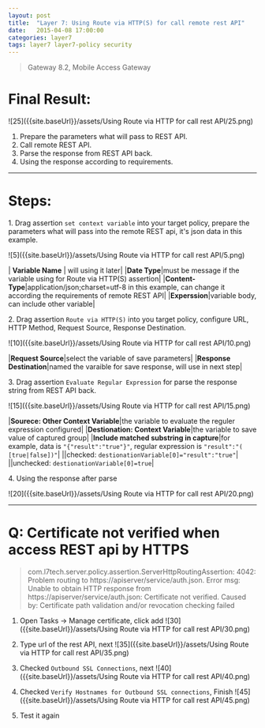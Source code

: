 ```yaml
---
layout: post
title:  "Layer 7: Using Route via HTTP(S) for call remote rest API"
date:   2015-04-08 17:00:00
categories: layer7
tags: layer7 layer7-policy security
---
```


>Gateway 8.2, Mobile Access Gateway

Final Result:
===

![25]({{site.baseUrl}}/assets/Using Route via HTTP for call rest API/25.png)

1. Prepare the parameters what will pass to REST API.
2. Call remote REST API.
3. Parse the response from REST API back.
4. Using the response according to requirements.

---

Steps:
===

1\. Drag assertion `set context variable` into your target policy, prepare the parameters what will pass into the remote REST api, it's json data in this example.

![5]({{site.baseUrl}}/assets/Using Route via HTTP for call rest API/5.png)

| **Variable Name** | will using it later|
|**Date Type**|must be message if the variable using for Route via HTTP(S) assertion|
|**Content-Type**|application/json;charset=utf-8 in this example, can change it according the requirements of remote REST API|
|**Experssion**|variable body, can include other variable|

2\. Drag assertion `Route via HTTP(S)` into you target policy, configure URL, HTTP Method, Request Source, Response Destination.

![10]({{site.baseUrl}}/assets/Using Route via HTTP for call rest API/10.png)

|**Request Source**|select the variable of save parameters|
|**Response Destination**|named the varaible for save response, will use in next step|

3\. Drag assertion `Evaluate Regular Expression` for parse the response string from REST API back.

![15]({{site.baseUrl}}/assets/Using Route via HTTP for call rest API/15.png)

|**Sourece: Other Context Variable**|the variable to evaluate the reguler expression configured|
|**Destionation: Context Variable**|the variable to save value of captured group|
|**Include matched substring in capture**|for example, data is `"{"result":"true"}"`, regular expression is `"result":"(	[true|false])"`|
||checked: `destionationVariable[0]="result":"true"`|
||unchecked: `destionationVariable[0]=true`|

4\. Using the response after parse

![20]({{site.baseUrl}}/assets/Using Route via HTTP for call rest API/20.png)

---

Q: Certificate not verified when access REST api by HTTPS
===

>com.l7tech.server.policy.assertion.ServerHttpRoutingAssertion: 4042: Problem routing to https://apiserver/service/auth.json. Error msg: Unable to obtain HTTP response from https://apiserver/service/auth.json: Certificate not verified. Caused by: Certificate path validation and/or revocation checking failed

1. Open Tasks -> Manage certificate, click add
![30]({{site.baseUrl}}/assets/Using Route via HTTP for call rest API/30.png)

2. Type url of the rest API, next
![35]({{site.baseUrl}}/assets/Using Route via HTTP for call rest API/35.png)

3. Checked `Outbound SSL Connections`, next
![40]({{site.baseUrl}}/assets/Using Route via HTTP for call rest API/40.png)

4. Checked `Verify Hostnames for Outbound SSL connections`, Finish
![45]({{site.baseUrl}}/assets/Using Route via HTTP for call rest API/45.png)

5. Test it again


